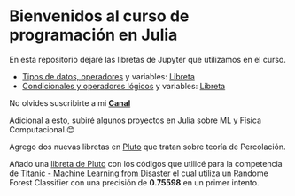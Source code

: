 # Bienvenidos al curso de programación en Julia

En esta repositorio dejaré las libretas de Jupyter que utilizamos en el curso.

- [Tipos de datos, operadores](https://www.youtube.com/watch?v=nWhKcPbJUoM&t=181s) y variables: [Libreta](https://github.com/VikSanz/curso_julia_espanol/blob/main/tipos_datos_y_operadores.ipynb)
- [Condicionales y operadores lógicos](https://www.youtube.com/watch?v=bDF7R2G2neQ&t=142s) y variables: [Libreta](https://github.com/VikSanz/curso_julia_espanol/blob/main/condicionales.ipynb)

No olvides suscribirte a mi **[Canal](https://www.youtube.com/channel/UCysMbdMKB0HWV2eXwX1keAQ)**

Adicional a esto, subiré algunos proyectos en Julia sobre ML y Física Computacional.😊

Agrego dos nuevas libretas en [Pluto](https://github.com/fonsp/Pluto.jl) que tratan sobre teoría de Percolación.

Añado una [libreta de Pluto](https://github.com/VikSanz/proyectos_julia/blob/main/ml_titanic.jl) con los códigos que utilicé para la competencia de [Titanic - Machine Learning from Disaster](https://www.kaggle.com/c/titanic/overview) el cual utiliza un Randome Forest Classifier con una precisión de <b>0.75598</b> en un primer intento.
